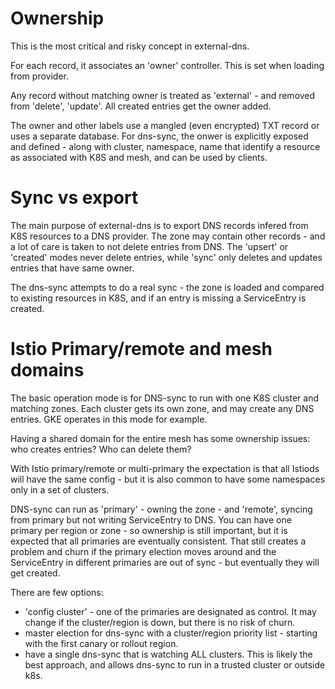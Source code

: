 # Ownership

This is the most critical and risky concept in external-dns.

For each record, it associates an 'owner' controller. This is set when loading from provider. 

Any record without matching owner is treated as 'external' - and removed from 'delete', 'update'. 
All created entries get the owner added.

The owner and other labels use a mangled (even encrypted) TXT record or uses a separate database. For dns-sync, the
onwer is explicitly exposed and defined - along with cluster, namespace, name that identify a resource as associated
with K8S and mesh, and can be used by clients.

# Sync vs export

The main purpose of external-dns is to export DNS records infered from K8S resources to a DNS provider. The zone
may contain other records - and a lot of care is taken to not delete entries from DNS. The 'upsert' or 'created' modes
never delete entries, while 'sync' only deletes and updates entries that have same owner. 

The dns-sync attempts to do a real sync - the zone is loaded and compared to existing resources in K8S, and 
if an entry is missing a ServiceEntry is created. 

# Istio Primary/remote and mesh domains

The basic operation mode is for DNS-sync to run with one K8S cluster and matching zones. Each cluster gets its own zone,
and may create any DNS entries. GKE operates in this mode for example. 

Having a shared domain for the entire mesh has some ownership issues: who creates entries? Who can delete them?



With Istio primary/remote or multi-primary the expectation is that all Istiods will have the same config - but it is also
common to have some namespaces only in a set of clusters.

DNS-sync can run as 'primary' - owning the zone - and 'remote', syncing from primary but not writing ServiceEntry 
to DNS. You can have one primary per region or zone - so ownership is still  important, but it is expected that
all primaries are eventually consistent. That still creates a problem and churn if the primary election moves around
and the ServiceEntry in different primaries are out of sync - but eventually they will get created. 

There are few options:
- 'config cluster' - one of the primaries are designated as control. It may change if the cluster/region is down, but
there is no risk of churn.
- master election for dns-sync with a cluster/region priority list - starting with the first canary or rollout region.
- have a single dns-sync that is watching ALL clusters. This is likely the best approach, and allows dns-sync to run
in a trusted cluster or outside k8s. 


